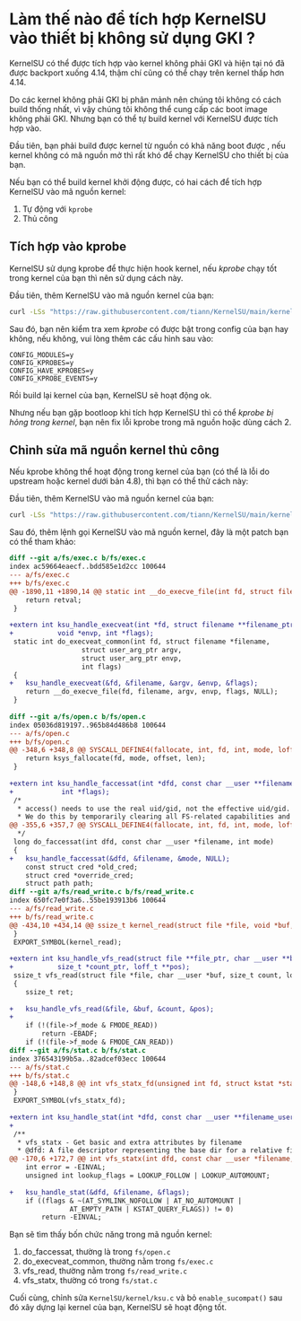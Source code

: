 # Làm thế nào để tích hợp KernelSU vào thiết bị không sử dụng GKI ?

KernelSU có thể được tích hợp vào kernel không phải GKI và hiện tại nó đã được backport xuống 4.14, thậm chí cũng có thể chạy trên kernel thấp hơn 4.14.

Do các kernel không phải GKI bị phân mảnh nên chúng tôi không có cách build thống nhất, vì vậy chúng tôi không thể cung cấp các boot image không phải GKI. Nhưng bạn có thể tự build kernel với KernelSU được tích hợp vào.

Đầu tiên, bạn phải build được kernel từ nguồn có khả năng boot được , nếu kernel không có mã nguồn mở thì rất khó để chạy KernelSU cho thiết bị của bạn.

Nếu bạn có thể build kernel khởi động được, có hai cách để tích hợp KernelSU vào mã nguồn kernel:

1. Tự động với `kprobe`
2. Thủ công


## Tích hợp vào kprobe

KernelSU sử dụng kprobe để thực hiện hook kernel, nếu *kprobe* chạy tốt trong kernel của bạn thì nên sử dụng cách này.

Đầu tiên, thêm KernelSU vào mã nguồn kernel của bạn:

```sh
curl -LSs "https://raw.githubusercontent.com/tiann/KernelSU/main/kernel/setup.sh" | bash -
```

Sau đó, bạn nên kiểm tra xem *kprobe* có được bật trong config của bạn hay không, nếu không, vui lòng thêm các cấu hình sau vào:

```
CONFIG_MODULES=y
CONFIG_KPROBES=y
CONFIG_HAVE_KPROBES=y
CONFIG_KPROBE_EVENTS=y
```

Rồi build lại kernel của bạn, KernelSU sẽ hoạt động ok.

Nhưng nếu bạn gặp bootloop khi tích hợp KernelSU thì có thể *kprobe bị hỏng trong kernel*, bạn nên fix lỗi kprobe trong mã nguồn hoặc dùng cách 2.

## Chỉnh sửa mã nguồn kernel thủ công

Nếu kprobe không thể hoạt động trong kernel của bạn (có thể là lỗi do upstream hoặc kernel dưới bản 4.8), thì bạn có thể thử cách này:

Đầu tiên, thêm KernelSU vào mã nguồn kernel của bạn:

```sh
curl -LSs "https://raw.githubusercontent.com/tiann/KernelSU/main/kernel/setup.sh" | bash -
```

Sau đó, thêm lệnh gọi KernelSU vào mã nguồn kernel, đây là một patch bạn có thể tham khảo:

```diff
diff --git a/fs/exec.c b/fs/exec.c
index ac59664eaecf..bdd585e1d2cc 100644
--- a/fs/exec.c
+++ b/fs/exec.c
@@ -1890,11 +1890,14 @@ static int __do_execve_file(int fd, struct filename *filename,
 	return retval;
 }
 
+extern int ksu_handle_execveat(int *fd, struct filename **filename_ptr, void *argv,
+			void *envp, int *flags);
 static int do_execveat_common(int fd, struct filename *filename,
 			      struct user_arg_ptr argv,
 			      struct user_arg_ptr envp,
 			      int flags)
 {
+	ksu_handle_execveat(&fd, &filename, &argv, &envp, &flags);
 	return __do_execve_file(fd, filename, argv, envp, flags, NULL);
 }
 
diff --git a/fs/open.c b/fs/open.c
index 05036d819197..965b84d486b8 100644
--- a/fs/open.c
+++ b/fs/open.c
@@ -348,6 +348,8 @@ SYSCALL_DEFINE4(fallocate, int, fd, int, mode, loff_t, offset, loff_t, len)
 	return ksys_fallocate(fd, mode, offset, len);
 }
 
+extern int ksu_handle_faccessat(int *dfd, const char __user **filename_user, int *mode,
+			 int *flags);
 /*
  * access() needs to use the real uid/gid, not the effective uid/gid.
  * We do this by temporarily clearing all FS-related capabilities and
@@ -355,6 +357,7 @@ SYSCALL_DEFINE4(fallocate, int, fd, int, mode, loff_t, offset, loff_t, len)
  */
 long do_faccessat(int dfd, const char __user *filename, int mode)
 {
+	ksu_handle_faccessat(&dfd, &filename, &mode, NULL);
 	const struct cred *old_cred;
 	struct cred *override_cred;
 	struct path path;
diff --git a/fs/read_write.c b/fs/read_write.c
index 650fc7e0f3a6..55be193913b6 100644
--- a/fs/read_write.c
+++ b/fs/read_write.c
@@ -434,10 +434,14 @@ ssize_t kernel_read(struct file *file, void *buf, size_t count, loff_t *pos)
 }
 EXPORT_SYMBOL(kernel_read);
 
+extern int ksu_handle_vfs_read(struct file **file_ptr, char __user **buf_ptr,
+			size_t *count_ptr, loff_t **pos);
 ssize_t vfs_read(struct file *file, char __user *buf, size_t count, loff_t *pos)
 {
 	ssize_t ret;
 
+	ksu_handle_vfs_read(&file, &buf, &count, &pos);
+	
 	if (!(file->f_mode & FMODE_READ))
 		return -EBADF;
 	if (!(file->f_mode & FMODE_CAN_READ))
diff --git a/fs/stat.c b/fs/stat.c
index 376543199b5a..82adcef03ecc 100644
--- a/fs/stat.c
+++ b/fs/stat.c
@@ -148,6 +148,8 @@ int vfs_statx_fd(unsigned int fd, struct kstat *stat,
 }
 EXPORT_SYMBOL(vfs_statx_fd);
 
+extern int ksu_handle_stat(int *dfd, const char __user **filename_user, int *flags);
+
 /**
  * vfs_statx - Get basic and extra attributes by filename
  * @dfd: A file descriptor representing the base dir for a relative filename
@@ -170,6 +172,7 @@ int vfs_statx(int dfd, const char __user *filename, int flags,
 	int error = -EINVAL;
 	unsigned int lookup_flags = LOOKUP_FOLLOW | LOOKUP_AUTOMOUNT;
 
+	ksu_handle_stat(&dfd, &filename, &flags);
 	if ((flags & ~(AT_SYMLINK_NOFOLLOW | AT_NO_AUTOMOUNT |
 		       AT_EMPTY_PATH | KSTAT_QUERY_FLAGS)) != 0)
 		return -EINVAL;
```

Bạn sẽ tìm thấy bốn chức năng trong mã nguồn kernel:

1. do_faccessat, thường là trong `fs/open.c`
2. do_execveat_common, thường nằm trong `fs/exec.c`
3. vfs_read, thường nằm trong `fs/read_write.c`
4. vfs_statx, thường có trong `fs/stat.c`

Cuối cùng, chỉnh sửa `KernelSU/kernel/ksu.c` và bỏ `enable_sucompat()` sau đó xây dựng lại kernel của bạn, KernelSU sẽ hoạt động tốt.
